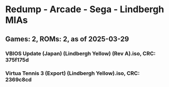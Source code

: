 # Redump - Arcade - Sega - Lindbergh MIAs
## Games: 2, ROMs: 2, as of 2025-03-29

### VBIOS Update (Japan) (Lindbergh Yellow) (Rev A).iso, CRC: 375f175d
### Virtua Tennis 3 (Export) (Lindbergh Yellow).iso, CRC: 2369c8cd
